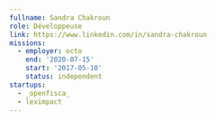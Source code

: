 ```yaml
---
fullname: Sandra Chakroun
role: Développeuse
link: https://www.linkedin.com/in/sandra-chakroun
missions:
  - employer: octo
    end: '2020-07-15'
    start: '2017-05-10'
    status: independent
startups:
  - _openfisca_
  - leximpact
---
```

